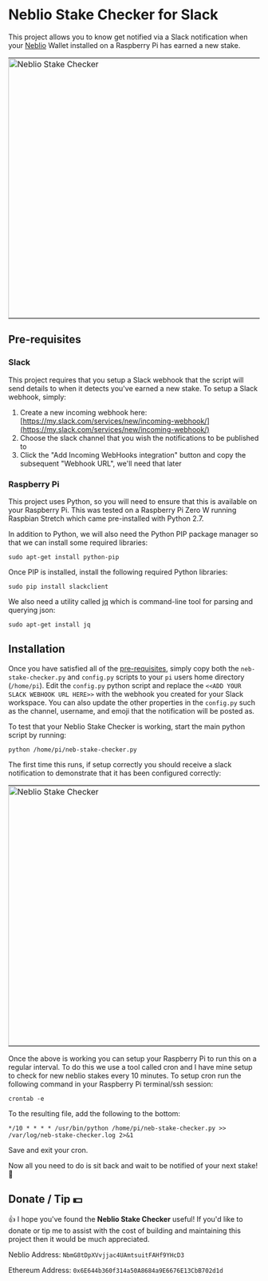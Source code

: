 
# Neblio Stake Checker for Slack

This project allows you to know get notified via a Slack notification when your [Neblio](https://nebl.io) Wallet installed on a Raspberry Pi 
has earned a new stake.

<table width="60%" align="center" padding=0 margin=0>
    <tr>
        <td style="padding:0">
            <img src="https://github.com/mouserd/neblio-slack-bot/blob/master/assets/neblio-stake-checker-example.png" 
                title="Neblio Stake Checker" alt="Neblio Stake Checker" width="520" />
        </td>
    </tr>
</table>


## Pre-requisites

### Slack

This project requires that you setup a Slack webhook that the script will send details to when it detects you've earned a new stake.  To setup
a Slack webhook, simply:

1. Create a new incoming webhook here: [https://my.slack.com/services/new/incoming-webhook/](https://my.slack.com/services/new/incoming-webhook/)
2. Choose the slack channel that you wish the notifications to be published to
3. Click the "Add Incoming WebHooks integration" button and copy the subsequent "Webhook URL", we'll need that later

### Raspberry Pi
This project uses Python, so you will need to ensure that this is available on your Raspberry Pi.  This was 
tested on a Raspberry Pi Zero W running Raspbian Stretch which came pre-installed with Python 2.7.

In addition to Python, we will also need the Python PIP package manager so that we can install some required libraries:

```
sudo apt-get install python-pip
```

Once PIP is installed, install the following required Python libraries:

```
sudo pip install slackclient
```

We also need a utility called [jq](https://stedolan.github.io/jq/) which is command-line tool for parsing and querying json:

```
sudo apt-get install jq
```


## Installation 

Once you have satisfied all of the [pre-requisites](#pre-requisites), simply copy both the `neb-stake-checker.py` and `config.py` scripts
to your `pi` users home directory (`/home/pi`).  Edit the `config.py` python script and replace the `<<ADD YOUR SLACK WEBHOOK URL HERE>>` 
with the webhook you created for your Slack workspace.  You can also update the other properties in the `config.py` such as the channel, 
username, and emoji that the notification will be posted as.

To test that your Neblio Stake Checker is working, start the main python script by running:

```
python /home/pi/neb-stake-checker.py
```

The first time this runs, if setup correctly you should receive a slack notification to demonstrate that it has been configured correctly:

<table width="60%" align="center" padding=0 margin=0>
    <tr>
        <td style="padding:0">
            <img src="https://github.com/mouserd/neblio-slack-bot/blob/master/assets/neblio-stake-checker-setup-success.png" 
                title="Neblio Stake Checker" alt="Neblio Stake Checker" width="520" />
        </td>
    </tr>
</table>


Once the above is working you can setup your Raspberry Pi to run this on a regular interval.  To do this we use a tool called cron and I have
mine setup to check for new neblio stakes every 10 minutes.  To setup cron run the following command in your Raspberry Pi terminal/ssh session:

```crontab -e```

To the resulting file, add the following to the bottom:
```
*/10 * * * * /usr/bin/python /home/pi/neb-stake-checker.py >> /var/log/neb-stake-checker.log 2>&1
```

Save and exit your cron.

Now all you need to do is sit back and wait to be notified of your next stake! :rocket:

## Donate / Tip :dollar:

:thumbsup: I hope you've found the **Neblio Stake Checker** useful!  If you'd like to donate or tip me to assist with the cost of building and maintaining 
this project then it would be much appreciated.

Neblio Address: ﻿`NbmG8tDpXVvjjac4UAmtsuitFAHf9YHcD3`

Ethereum Address: `0x6E644b360f314a50A8684a9E6676E13CbB702d1d` 

